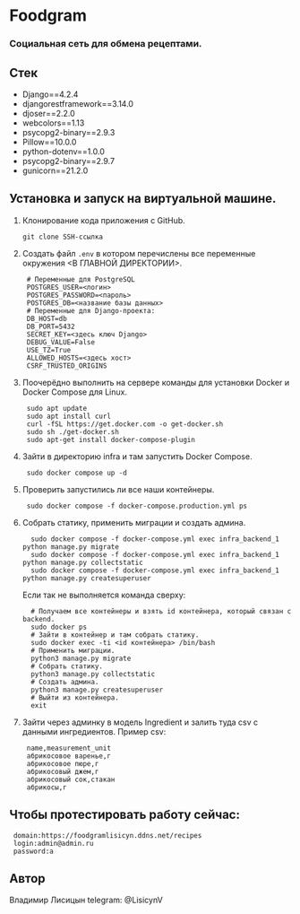 # Foodgram
### Cоциальная сеть для обмена рецептами.
## Стек
- Django==4.2.4
- djangorestframework==3.14.0
- djoser==2.2.0
- webcolors==1.13
- psycopg2-binary==2.9.3
- Pillow==10.0.0
- python-dotenv==1.0.0
- psycopg2-binary==2.9.7
- gunicorn==21.2.0
## Установка и запуск на виртуальной машине.
1. Клонирование кода приложения с GitHub.
   ```
   git clone SSH-ссылка
   ```
2. Создать файл `.env` в котором перечислены все переменные окружения <В ГЛАВНОЙ ДИРЕКТОРИИ>.
   ```
    # Переменные для PostgreSQL
    POSTGRES_USER=<логин>
    POSTGRES_PASSWORD=<пароль>
    POSTGRES_DB=<название базы данных>
    # Переменные для Django-проекта:
    DB_HOST=db
    DB_PORT=5432
    SECRET_KEY=<здесь ключ Django>
    DEBUG_VALUE=False
    USE_TZ=True
    ALLOWED_HOSTS=<здесь хост>
    CSRF_TRUSTED_ORIGINS
   ```
2. Поочерёдно выполнить на сервере команды для установки Docker и Docker Compose для Linux.
   ```
    sudo apt update
    sudo apt install curl
    curl -fSL https://get.docker.com -o get-docker.sh
    sudo sh ./get-docker.sh
    sudo apt-get install docker-compose-plugin
   ```
4. Зайти в директорию infra и там запустить Docker Compose.
   ```
    sudo docker compose up -d
   ```
5. Проверить запустились ли все наши контейнеры.
   ```
    sudo docker compose -f docker-compose.production.yml ps
   ```
5. Собрать статику, применить миграции и создать админа.
   ```
     sudo docker compose -f docker-compose.yml exec infra_backend_1 python manage.py migrate
     sudo docker compose -f docker-compose.yml exec infra_backend_1 python manage.py collectstatic
     sudo docker compose -f docker-compose.yml exec infra_backend_1 python manage.py createsuperuser
   ```
   Если так не выполняется команда сверху:
   ```
     # Получаем все контейнеры и взять id контейнера, который связан с backend.
     sudo docker ps
     # Зайти в контейнер и там собрать статику.
     sudo docker exec -ti <id контейнера> /bin/bash
     # Применить миграции.
     python3 manage.py migrate
     # Собрать статику.
     python3 manage.py collectstatic
     # Создать админа.
     python3 manage.py createsuperuser
     # Выйти из контейнера.
     exit
   ```
6. Зайти через админку в модель Ingredient и залить туда csv с данными ингредиентов.
   Пример csv:
   ```
    name,measurement_unit
    абрикосовое варенье,г
    абрикосовое пюре,г
    абрикосовый джем,г
    абрикосовый сок,стакан
    абрикосы,г
   ```
## Чтобы протестировать работу сейчас:
   ```
    domain:https://foodgramlisicyn.ddns.net/recipes
    login:admin@admin.ru
    password:a
   ```
## Автор
Владимир Лисицын 
telegram: @LisicynV
